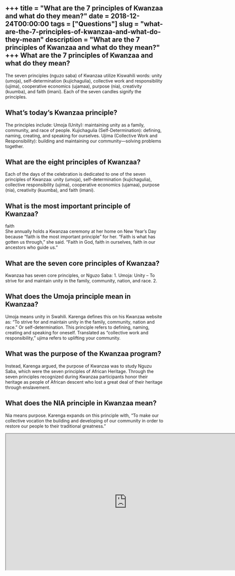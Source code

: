 +++
title = "What are the 7 principles of Kwanzaa and what do they mean?"
date = 2018-12-24T00:00:00
tags = ["Questions"]
slug = "what-are-the-7-principles-of-kwanzaa-and-what-do-they-mean"
description = "What are the 7 principles of Kwanzaa and what do they mean?"
+++
What are the 7 principles of Kwanzaa and what do they mean?
-----------------------------------------------------------

The seven principles (nguzo saba) of Kwanzaa utilize Kiswahili words: unity (umoja), self-determination (kujichagulia), collective work and responsibility (ujima), cooperative economics (ujamaa), purpose (nia), creativity (kuumba), and faith (imani). Each of the seven candles signify the principles.

What’s today’s Kwanzaa principle?
---------------------------------

The principles include: Umoja (Unity): maintaining unity as a family, community, and race of people. Kujichagulia (Self-Determination): defining, naming, creating, and speaking for ourselves. Ujima (Collective Work and Responsibility): building and maintaining our community—solving problems together.

What are the eight principles of Kwanzaa?
-----------------------------------------

Each of the days of the celebration is dedicated to one of the seven principles of Kwanzaa: unity (umoja), self-determination (kujichagulia), collective responsibility (ujima), cooperative economics (ujamaa), purpose (nia), creativity (kuumba), and faith (imani).

What is the most important principle of Kwanzaa?
------------------------------------------------

faith  
She annually holds a Kwanzaa ceremony at her home on New Year’s Day because “faith is the most important principle” for her. “Faith is what has gotten us through,” she said. “Faith in God, faith in ourselves, faith in our ancestors who guide us.”

What are the seven core principles of Kwanzaa?
----------------------------------------------

Kwanzaa has seven core principles, or Nguzo Saba: 1. Umoja: Unity – To strive for and maintain unity in the family, community, nation, and race. 2.

What does the Umoja principle mean in Kwanzaa?
----------------------------------------------

Umoja means unity in Swahili. Karenga defines this on his Kwanzaa website as: “To strive for and maintain unity in the family, community, nation and race.” Or self-determination. This principle refers to defining, naming, creating and speaking for oneself. Translated as “collective work and responsibility,” ujima refers to uplifting your community.

What was the purpose of the Kwanzaa program?
--------------------------------------------

Instead, Karenga argued, the purpose of Kwanzaa was to study Nguzu Saba, which were the seven principles of African Heritage. Through the seven principles recognized during Kwanzaa participants honor their heritage as people of African descent who lost a great deal of their heritage through enslavement.

What does the NIA principle in Kwanzaa mean?
--------------------------------------------

Nia means purpose. Karenga expands on this principle with, “To make our collective vocation the building and developing of our community in order to restore our people to their traditional greatness.”

<iframe allow="accelerometer; autoplay; clipboard-write; encrypted-media; gyroscope; picture-in-picture" allowfullscreen="" class="__youtube_prefs__  epyt-is-override  no-lazyload" data-no-lazy="1" data-origheight="433" data-origwidth="770" data-skipgform_ajax_framebjll="" height="433" id="_ytid_10391" loading="lazy" src="https://www.youtube.com/embed/B4o7V530rjM?enablejsapi=1&autoplay=0&cc_load_policy=0&cc_lang_pref=&iv_load_policy=1&loop=0&modestbranding=0&rel=1&fs=1&playsinline=0&autohide=2&theme=dark&color=red&controls=1&" title="YouTube player" width="770"></iframe>